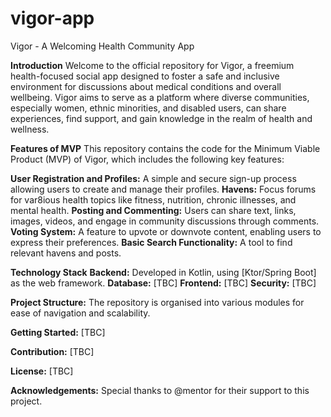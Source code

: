 # vigor-app
Vigor - A Welcoming Health Community App

**Introduction**
Welcome to the official repository for Vigor, a freemium health-focused social app designed to foster a safe and inclusive environment for discussions about medical conditions and overall wellbeing. Vigor aims to serve as a platform where diverse communities, especially women, ethnic minorities, and disabled users, can share experiences, find support, and gain knowledge in the realm of health and wellness.

**Features of MVP**
This repository contains the code for the Minimum Viable Product (MVP) of Vigor, which includes the following key features:

**User Registration and Profiles:** A simple and secure sign-up process allowing users to create and manage their profiles.
**Havens:** Focus forums for var8ious health topics like fitness, nutrition, chronic illnesses, and mental health.
**Posting and Commenting:** Users can share text, links, images, videos, and engage in community discussions through comments.
**Voting System:** A feature to upvote or downvote content, enabling users to express their preferences.
**Basic Search Functionality:** A tool to find relevant havens and posts.

**Technology Stack**
**Backend:** Developed in Kotlin, using [Ktor/Spring Boot] as the web framework.
**Database:** [TBC]
**Frontend:** [TBC]
**Security:** [TBC]

**Project Structure:**
The repository is organised into various modules for ease of navigation and scalability. 

**Getting Started:**
[TBC]

**Contribution:**
[TBC]

**License:**
[TBC]

**Acknowledgements:**
Special thanks to @mentor for their support to this project.


